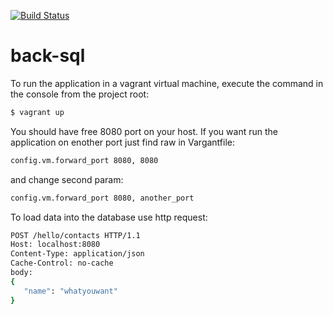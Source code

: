 [![Build Status](https://travis-ci.org/VitaliyKolesnik/back-sql.svg?branch=develop)](https://travis-ci.org/VitaliyKolesnik/back-sql)
# back-sql

To run the application in a vagrant virtual machine, execute the command in the
console from the project root:
```sh
$ vagrant up
```
You should have free 8080 port on your host.
If you want run the application on enother port just find raw in Vargantfile:
```sh
config.vm.forward_port 8080, 8080
```
and change second param:
```sh
config.vm.forward_port 8080, another_port
```
To load data into the database use http request:
 ```sh
 POST /hello/contacts HTTP/1.1
 Host: localhost:8080
 Content-Type: application/json
 Cache-Control: no-cache
 body:
 {
 	"name": "whatyouwant"
 }
 ```